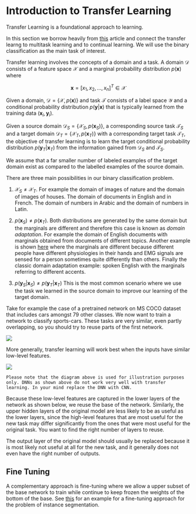 # Introduction to Transfer Learning 

Transfer Learning is a foundational approach to learning.

In this section we borrow heavily from [this](https://ruder.io/transfer-learning/) article and connect the transfer learng to multitask learning and to continual learning. We will use the binary classification as the main task of interest.  

Transfer learning involves the concepts of a domain and a task. A domain  $\mathcal D$  consists of a feature space $\mathcal X$ and a marginal probability distribution $p(\mathbf x)$ where 

$$\mathbf x = [x_1, x_2, ..., x_n]^T \in \mathcal X$$


Given a domain, $\mathcal D = \{\mathcal X, p(\mathbf x) \}$ and task $\mathcal T$ consists of a label space $\mathcal Y$ and a conditional probability distribution $p(\mathbf y| \mathbf x)$ that is typically learned from the training data $(\mathbf x_i, \mathbf y_i)$. 

Given a source domain $\mathcal D_S = \{\mathcal X_S, p(\mathbf x_S) \}$, a corresponding source task $\mathcal T_S$ and a target domain $\mathcal D_T = \{\mathcal X_T, p(\mathbf x_T) \}$ with a corresponding target task $\mathcal T_T$, the objective of transfer learning is to learn the target  conditional probability distribution $p(\mathbf y_T| \mathbf x_T)$ from the information gained from $\mathcal D_S$ and $\mathcal T_S$. 

We assume that a far smaller number of labeled examples of the target domain exist as compared to the labelled examples of the source domain. 

There are three main possibilities in our binary classification problem. 

1. $\mathcal X_S \neq \mathcal X_T$. For example the domain of images of nature and the domain of images of houses. The domain of documents in English and in French. The domain of numbers in Arabic and the domain of numbers in Latin. 
   
2.  $p(\mathbf x_S) \neq p(\mathbf x_T)$. Both distributions are generated by the same domain but the marginals are different and therefore this case is known as _domain adaptation_. For example the domain of English documents with marginals obtained from documents of different topics. Another example is shown [here](https://arxiv.org/pdf/1901.06958.pdf) where the marginals are different because different people have different physiologies in their hands and EMG signals are sensed for a person sometimes quite differently than others. Finally the classic domain adaptation example: spoken English with the marginals referring to different accents. 

3. $p(\mathbf y_S| \mathbf x_S) \neq p(\mathbf y_T| \mathbf x_T)$  This is the most common scenario where we use the task we learned in the source domain to improve our learning of the target domain. 

Take for example the case of a pretrained network on MS COCO dataset that includes cars amongst 79 other classes. We now want to train a network to classify sports-cars. These tasks are very similar, even partly overlapping, so you should try to reuse parts of the first network.

![](images/transfer-learning-1.png)

More generally, transfer learning will work best when the inputs have similar low-level features. 

![](images/dnn-face-features.png)


```{note}
Please note that the diagram above is used for illustration purposes only. DNNs as shown above do not work very well with transfer learning. In your mind replace the DNN with CNN.
```

Because these low-level features are captured in the lower layers of the network as shown below, we reuse the base of the network. Similarly, the upper hidden layers of the original model are less likely to be as useful as the lower layers, since the high-level features that are most useful for the new task may differ significantly from the ones that were most useful for the original task. You want to find the right number of layers to reuse.

The output layer of the original model should usually be replaced because it is most likely not useful at all for the new task, and it generally does not even have the right number of outputs.

## Fine Tuning

A complementary approach is fine-tuning where we allow a upper subset of the base network to train while continue to keep frozen the weights of the bottom of the base.  See [this](https://colab.research.google.com/github/pytorch/tutorials/blob/gh-pages/_downloads/torchvision_finetuning_instance_segmentation.ipynb) for an example for a fine-tuning approach for the problem of instance segmentation. 

